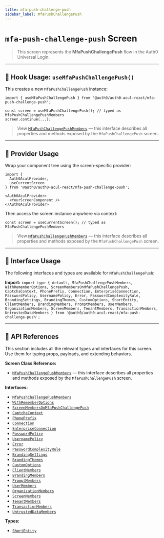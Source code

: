 ```yaml
---
title: mfa-push-challenge-push
sidebar_label: MfaPushChallengePush
---
```


# `mfa-push-challenge-push` Screen

> This screen represents the **MfaPushChallengePush** flow in the Auth0 Universal Login.

---

## 🔹 Hook Usage: `useMfaPushChallengePush()`

This creates a new `MfaPushChallengePush` instance:

```tsx
import { useMfaPushChallengePush } from '@auth0/auth0-acul-react/mfa-push-challenge-push';

const screen = useMfaPushChallengePush(); // typed as MfaPushChallengePushMembers
screen.continue(...);
```

> View [`MfaPushChallengePushMembers`](https://auth0.github.io/universal-login/interfaces/Classes.MfaPushChallengePushMembers.html) — this interface describes all properties and methods exposed by the `MfaPushChallengePush` screen.

---

## 🔹 Provider Usage

Wrap your component tree using the screen-specific provider:

```tsx
import {
  Auth0AculProvider,
  useCurrentScreen
} from '@auth0/auth0-acul-react/mfa-push-challenge-push';

<Auth0AculProvider>
  <YourScreenComponent />
</Auth0AculProvider>
```

Then access the screen instance anywhere via context:

```tsx
const screen = useCurrentScreen(); // typed as MfaPushChallengePushMembers
```

> View [`MfaPushChallengePushMembers`](https://auth0.github.io/universal-login/interfaces/Classes.MfaPushChallengePushMembers.html) — this interface describes all properties and methods exposed by the `MfaPushChallengePush` screen.

---

## 🔹 Interface Usage

The following interfaces and types are available for `MfaPushChallengePush`:

**Import:**
`import type { default, MfaPushChallengePushMembers, WithRememberOptions, ScreenMembersOnMfaPushChallengePush, CaptchaContext, PhonePrefix, Connection, EnterpriseConnection, PasswordPolicy, UsernamePolicy, Error, PasswordComplexityRule, BrandingSettings, BrandingThemes, CustomOptions, ShortEntity, ClientMembers, BrandingMembers, PromptMembers, UserMembers, OrganizationMembers, ScreenMembers, TenantMembers, TransactionMembers, UntrustedDataMembers } from '@auth0/auth0-acul-react/mfa-push-challenge-push';`

---

## 🔸 API References

This section includes all the relevant types and interfaces for this screen. Use them for typing props, payloads, and extending behaviors.

**Screen Class Reference:**  
- [`MfaPushChallengePushMembers`](https://auth0.github.io/universal-login/interfaces/Classes.MfaPushChallengePushMembers.html) — this interface describes all properties and methods exposed by the `MfaPushChallengePush` screen.

**Interfaces:**
- [`MfaPushChallengePushMembers`](https://auth0.github.io/universal-login/interfaces/Classes.MfaPushChallengePushMembers.html)
- [`WithRememberOptions`](https://auth0.github.io/universal-login/interfaces/Classes.WithRememberOptions.html)
- [`ScreenMembersOnMfaPushChallengePush`](https://auth0.github.io/universal-login/interfaces/Classes.ScreenMembersOnMfaPushChallengePush.html)
- [`CaptchaContext`](https://auth0.github.io/universal-login/interfaces/Classes.CaptchaContext.html)
- [`PhonePrefix`](https://auth0.github.io/universal-login/interfaces/Classes.PhonePrefix.html)
- [`Connection`](https://auth0.github.io/universal-login/interfaces/Classes.Connection.html)
- [`EnterpriseConnection`](https://auth0.github.io/universal-login/interfaces/Classes.EnterpriseConnection.html)
- [`PasswordPolicy`](https://auth0.github.io/universal-login/interfaces/Classes.PasswordPolicy.html)
- [`UsernamePolicy`](https://auth0.github.io/universal-login/interfaces/Classes.UsernamePolicy.html)
- [`Error`](https://auth0.github.io/universal-login/interfaces/Classes.Error.html)
- [`PasswordComplexityRule`](https://auth0.github.io/universal-login/interfaces/Classes.PasswordComplexityRule.html)
- [`BrandingSettings`](https://auth0.github.io/universal-login/interfaces/Classes.BrandingSettings.html)
- [`BrandingThemes`](https://auth0.github.io/universal-login/interfaces/Classes.BrandingThemes.html)
- [`CustomOptions`](https://auth0.github.io/universal-login/interfaces/Classes.CustomOptions.html)
- [`ClientMembers`](https://auth0.github.io/universal-login/interfaces/Classes.ClientMembers.html)
- [`BrandingMembers`](https://auth0.github.io/universal-login/interfaces/Classes.BrandingMembers.html)
- [`PromptMembers`](https://auth0.github.io/universal-login/interfaces/Classes.PromptMembers.html)
- [`UserMembers`](https://auth0.github.io/universal-login/interfaces/Classes.UserMembers.html)
- [`OrganizationMembers`](https://auth0.github.io/universal-login/interfaces/Classes.OrganizationMembers.html)
- [`ScreenMembers`](https://auth0.github.io/universal-login/interfaces/Classes.ScreenMembers.html)
- [`TenantMembers`](https://auth0.github.io/universal-login/interfaces/Classes.TenantMembers.html)
- [`TransactionMembers`](https://auth0.github.io/universal-login/interfaces/Classes.TransactionMembers.html)
- [`UntrustedDataMembers`](https://auth0.github.io/universal-login/interfaces/Classes.UntrustedDataMembers.html)


**Types:**
- [`ShortEntity`](https://auth0.github.io/universal-login/types/Classes.ShortEntity.html)
